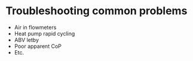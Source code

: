 # Troubleshooting common problems

  * Air in flowmeters
  * Heat pump rapid cycling
  * ABV letby
  * Poor apparent CoP
  * Etc.
